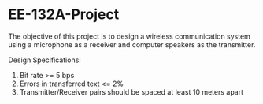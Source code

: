 # EE-132A-Project

The objective of this project is to design a wireless communication system using
a microphone as a receiver and computer speakers as the transmitter.

Design Specifications:

1. Bit rate >= 5 bps
2. Errors in transferred text <= 2%
3. Transmitter/Receiver pairs should be spaced at least 10 meters apart
